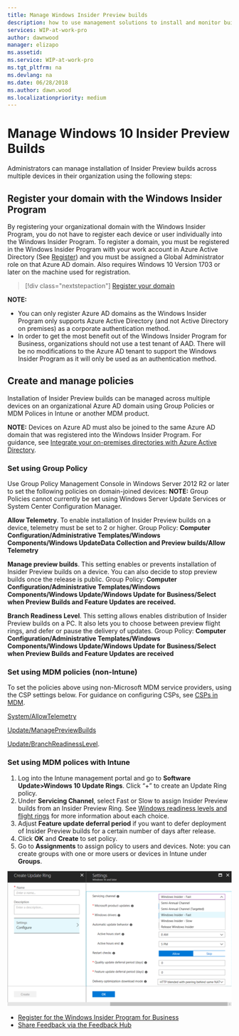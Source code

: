 ```yaml
---
title: Manage Windows Insider Preview builds
description: how to use management solutions to install and monitor builds in your organization
services: WIP-at-work-pro
author: dawnwood
manager: elizapo
ms.assetid: 
ms.service: WIP-at-work-pro
ms.tgt_pltfrm: na
ms.devlang: na
ms.date: 06/28/2018
ms.author: dawn.wood
ms.localizationpriority: medium
---
```


# Manage Windows 10 Insider Preview Builds
Administrators can manage installation of Insider Preview builds across multiple devices in their organization using the following steps: 

## Register your domain with the Windows Insider Program
By registering your organizational domain with the Windows Insider Program, you do not have to register each device or user individually into the Windows Insider Program. 
To register a domain, you must be registered in the Windows Insider Program with your work account in Azure Active Directory (See [Register](wip-4-biz-register.md)) and you must be assigned a Global Administrator role on that Azure AD domain. Also requires Windows 10 Version 1703 or later on the machine used for registration. 

> [!div class="nextstepaction"]
> [Register your domain](https://insider.windows.com/en-us/for-business-organization-admin/)

__NOTE:__ 
* You can only register Azure AD domains as the Windows Insider Program only supports Azure Active Directory (and not Active Directory on premises) as a corporate authentication method.
* In order to get the most benefit out of the Windows Insider Program for Business, organizations should not use a test tenant of AAD. There will be no modifications to the Azure AD tenant to support the Windows Insider Program as it will only be used as an authentication method.

## Create and manage policies 
Installation of Insider Preview builds can be managed across multiple devices on an organizational Azure AD domain using Group Policies or MDM Polices in Intune or another MDM product. 

__NOTE:__
Devices on Azure AD must also be joined to the same Azure AD domain that was registered into the Windows Insider Program. For guidance, see [Integrate your on-premises directories with Azure Active Directory](https://docs.microsoft.com/en-us/azure/active-directory/connect/active-directory-aadconnect). 

### Set using Group Policy
Use Group Policy Management Console in Windows Server 2012 R2 or later to set the following policies on domain-joined devices: 
__NOTE:__ Group Policies cannot currently be set using Windows Server Update Services or System Center Configuration Manager. 

__Allow Telemetry__. To enable installation of Insider Preview builds on a device, telemetry must be set to 2 or higher. 
Group Policy: __Computer Configuration/Administrative Templates/Windows Components/Windows UpdateData Collection and Preview builds/Allow Telemetry__

__Manage preview builds__. This setting enables or prevents installation of Insider Preview builds on a device. You can also decide to stop preview builds once the release is public. 
Group Policy: __Computer Configuration/Administrative Templates/Windows Components/Windows Update/Windows Update for Business/Select when Preview Builds and Feature Updates are received.__

__Branch Readiness Level__. This setting allows enables distribution of Insider Preview builds on a PC. It also lets you to choose between preview flight rings, and defer or pause the delivery of updates. 
Group Policy: __Computer Configuration/Administrative Templates/Windows Components/Windows Update/Windows Update for Business/Select when Preview Builds and Feature Updates are received__

### Set using MDM policies (non-Intune)
To set the policies above using non-Microsoft MDM service providers, using the CSP settings below. For guidance on configuring CSPs, see [CSPs in MDM](https://docs.microsoft.com/en-us/windows/configuration/provisioning-packages/how-it-pros-can-use-configuration-service-providers#csps-in-mdm). 

[System/AllowTelemetry](https://docs.microsoft.com/en-us/windows/client-management/mdm/policy-csp-system#system-allowtelemetry)

[Update/ManagePreviewBuilds](https://docs.microsoft.com/en-us/windows/client-management/mdm/policy-csp-update#update-managepreviewbuilds) 

[Update/BranchReadinessLevel](https://docs.microsoft.com/en-us/windows/client-management/mdm/policy-csp-update#update-branchreadinesslevel).


### Set using MDM polices with Intune 
1.	Log into the Intune management portal and go to __Software Update>Windows 10 Update Rings__. Click “+” to create an Update Ring policy.
2.	Under __Servicing Channel__, select Fast or Slow to assign Insider Preview builds from an Insider Preview Ring. See [Windows readiness levels and flight rings](wip-4-biz-flight-levels-and-rings.md) for more information about each choice. 
3.	Adjust __Feature update deferral period__ if you want to defer deployment of Insider Preview builds for a certain number of days after release. 
4.	Click __OK__ and __Create__ to set policy.
5.	Go to __Assignments__ to assign policy to users and devices. Note: you can create groups with one or more users or devices in Intune under __Groups__. 

![ADD subscription](images/wip-4-biz-settings.png "ADD")

* [Register for the Windows Insider Program for Business](wip-4-biz-register.md)
* [Share Feedback via the Feedback Hub](wip-4-biz-feedback-hub.md)
